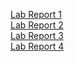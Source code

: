 [Lab Report 1](https://melanieharo22.github.io/cse15l-lab-reports/labreport1) <br />
[Lab Report 2](https://github.com/melanieharo22/cse15l-lab-reports/blob/main/labreport2.md) <br />
[Lab Report 3](https://github.com/melanieharo22/cse15l-lab-reports/blob/main/labreport3.md) <br />
[Lab Report 4](https://github.com/melanieharo22/cse15l-lab-reports/blob/main/labreport4.md) <br />
